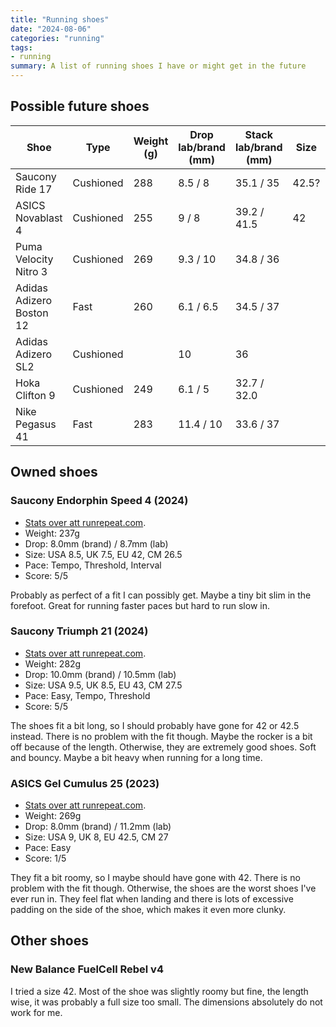 ```yaml
---
title: "Running shoes"
date: "2024-08-06"
categories: "running"
tags:
- running
summary: A list of running shoes I have or might get in the future
---
```


## Possible future shoes

| Shoe                     | Type      | Weight (g) | Drop lab/brand (mm) | Stack lab/brand (mm) | Size  | Price (SEK) |
|--------------------------|-----------|------------|---------------------|----------------------|-------|-------------|
| Saucony Ride 17          | Cushioned | 288        | 8.5 / 8             | 35.1 / 35            | 42.5? | 1850        |
| ASICS Novablast 4        | Cushioned | 255        | 9 / 8               | 39.2 / 41.5          | 42    | 1700        |
| Puma Velocity Nitro 3    | Cushioned | 269        | 9.3 / 10            | 34.8 / 36            |       | 1500        |
| Adidas Adizero Boston 12 | Fast      | 260        | 6.1 / 6.5           | 34.5 / 37            |       | 1750        |
| Adidas Adizero SL2       | Cushioned |            | 10                  | 36                   |       | 1450        |
| Hoka Clifton 9           | Cushioned | 249        | 6.1 / 5             | 32.7 / 32.0          |       | 2000        |
| Nike Pegasus 41          | Fast      | 283        | 11.4 / 10           | 33.6 / 37            |       | 1600        |

## Owned shoes

### Saucony Endorphin Speed 4 (2024)

- [Stats over att runrepeat.com](https://runrepeat.com/saucony-endorphin-speed-4).
- Weight: 237g
- Drop: 8.0mm (brand) / 8.7mm (lab)
- Size: USA 8.5, UK 7.5, EU 42, CM 26.5
- Pace: Tempo, Threshold, Interval
- Score: 5/5

Probably as perfect of a fit I can possibly get. Maybe a tiny bit slim in the forefoot.
Great for running faster paces but hard to run slow in.

### Saucony Triumph 21 (2024)

- [Stats over att runrepeat.com](https://runrepeat.com/saucony-triumph-21).
- Weight: 282g
- Drop: 10.0mm (brand) / 10.5mm (lab)
- Size: USA 9.5, UK 8.5, EU 43, CM 27.5
- Pace: Easy, Tempo, Threshold
- Score: 5/5

The shoes fit a bit long, so I should probably have gone for 42 or 42.5 instead. There
is no problem with the fit though. Maybe the rocker is a bit off because of the
length. Otherwise, they are extremely good shoes. Soft and bouncy. Maybe a bit
heavy when running for a long time.

### ASICS Gel Cumulus 25 (2023)

- [Stats over att runrepeat.com](https://runrepeat.com/asics-gel-cumulus-25).
- Weight: 269g
- Drop: 8.0mm (brand) / 11.2mm (lab)
- Size: USA 9, UK 8, EU 42.5, CM 27
- Pace: Easy
- Score: 1/5

They fit a bit roomy, so I maybe should have gone with 42. There is no problem
with the fit though. Otherwise, the shoes are the worst shoes I've ever run in.
They feel flat when landing and there is lots of excessive padding on the side
of the shoe, which makes it even more clunky.

## Other shoes

### New Balance FuelCell Rebel v4

I tried a size 42. Most of the shoe was slightly roomy but fine, the length
wise, it was probably a full size too small. The dimensions absolutely do not work
for me.

